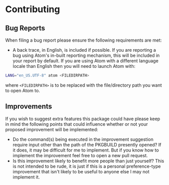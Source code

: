 # Contributing

## Bug Reports
When filing a bug report please ensure the following requirements are met:

* A back trace, in English, is included if possible. If you are reporting a bug using Atom's in-built reporting mechanism, this will be included in your report by default. If you are using Atom with a different language locale than English then you will need to launch Atom with:

```bash
LANG="en_US.UTF-8" atom <FILEDIRPATH>
```

where `<FILEDIRPATH>` is to be replaced with the file/directory path you want to open Atom to.

## Improvements
If you wish to suggest extra features this package could have please keep in mind the following points that could influence whether or not your proposed improvement will be implemented:

* Do the command(s) being executed in the improvement suggestion require input other than the path of the PKGBUILD presently opened? If it does, it may be difficult for me to implement. But if you know how to implement the improvement feel free to open a new pull request. 
* Is this improvement likely to benefit more people than just yourself? This is not intended to be rude, it is just if this is a personal preference-type improvement that isn't likely to be useful to anyone else I may not implement it.
